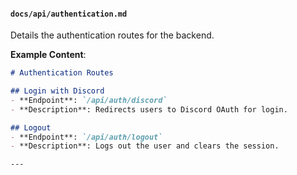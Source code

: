 
#### `docs/api/authentication.md`
Details the authentication routes for the backend.

**Example Content**:
```markdown
# Authentication Routes

## Login with Discord
- **Endpoint**: `/api/auth/discord`
- **Description**: Redirects users to Discord OAuth for login.

## Logout
- **Endpoint**: `/api/auth/logout`
- **Description**: Logs out the user and clears the session.

---
